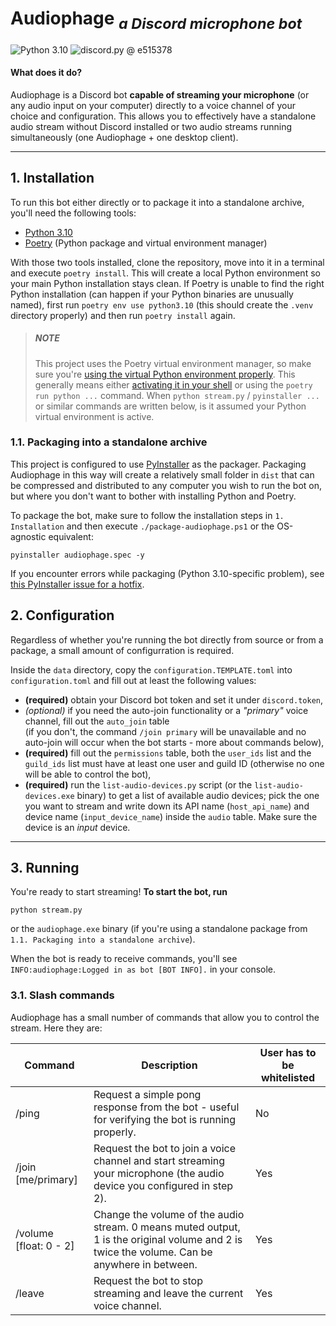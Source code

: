 # Audiophage <sub>*a Discord microphone bot*</sub>

![Python 3.10](https://img.shields.io/badge/python-3.10-4584b6 "Python 3.10")
![discord.py @ e515378](https://img.shields.io/badge/discord.py-e515378-99aab5 "discord.py e515378")

#### What does it do?
Audiophage is a Discord bot **capable of streaming your microphone** (or any audio input on your computer) directly to 
a voice channel of your choice and configuration. This allows you to effectively have a standalone audio stream without 
Discord installed or two audio streams running simultaneously (one Audiophage + one desktop client).

---

## 1. Installation
To run this bot either directly or to package it into a standalone archive, you'll need the following tools:
- [Python 3.10](https://www.python.org/)
- [Poetry](https://python-poetry.org/) (Python package and virtual environment manager)

With those two tools installed, clone the repository, move into it in a terminal and execute `poetry install`.
This will create a local Python environment so your main Python installation stays clean.
If Poetry is unable to find the right Python installation (can happen if your Python binaries are unusually named), 
first run `poetry env use python3.10` (this should create the `.venv` directory properly) and then run `poetry install` again.

> ##### NOTE
> This project uses the Poetry virtual environment manager, so make sure you're 
> [using the virtual Python environment properly](https://python-poetry.org/docs/basic-usage/#using-your-virtual-environment).
> This generally means either [activating it in your shell](https://python-poetry.org/docs/basic-usage/#activating-the-virtual-environment) 
> or using the `poetry run python ...` command. When `python stream.py` / `pyinstaller ...` or similar commands are written below, 
> is it assumed your Python virtual environment is active.


### 1.1. Packaging into a standalone archive
This project is configured to use [PyInstaller](https://pyinstaller.readthedocs.io/en/stable/) as the packager.
Packaging Audiophage in this way will create a relatively small folder in `dist` that can be compressed and distributed to
any computer you wish to run the bot on, but where you don't want to bother with installing Python and Poetry.

To package the bot, make sure to follow the installation steps in `1. Installation` and then execute `./package-audiophage.ps1` 
or the OS-agnostic equivalent:
```shell
pyinstaller audiophage.spec -y
```

If you encounter errors while packaging (Python 3.10-specific problem), see 
[this PyInstaller issue for a hotfix](https://github.com/pyinstaller/pyinstaller/issues/6301#issuecomment-974927257).


## 2. Configuration
Regardless of whether you're running the bot directly from source or from a package, a small amount of configurration is required.

Inside the `data` directory, copy the `configuration.TEMPLATE.toml` into `configuration.toml` and fill out at least the following values:
- **(required)** obtain your Discord bot token and set it under `discord.token`,
- *(optional)* if you need the auto-join functionality or a *"primary"* voice channel, fill out the `auto_join` table <br> 
  (if you don't, the command `/join primary` will be unavailable and no auto-join will occur when the bot starts - more about commands below),
- **(required)** fill out the `permissions` table, both the `user_ids` list and the `guild_ids` list must have at least one user and guild ID 
  (otherwise no one will be able to control the bot),
- **(required)** run the `list-audio-devices.py` script (or the `list-audio-devices.exe` binary) to get a list of available audio devices;
  pick the one you want to stream and write down its API name (`host_api_name`) and device name (`input_device_name`) inside the `audio` table.
  Make sure the device is an *input* device.

---

## 3. Running
You're ready to start streaming! **To start the bot, run**
```shell
python stream.py
```
or the `audiophage.exe` binary (if you're using a standalone package from `1.1. Packaging into a standalone archive`).

When the bot is ready to receive commands, you'll see `INFO:audiophage:Logged in as bot [BOT INFO].` in your console.

### 3.1. Slash commands
Audiophage has a small number of commands that allow you to control the stream. Here they are:

| Command                | Description                                                                                                                                  | User has to be whitelisted |
|------------------------|----------------------------------------------------------------------------------------------------------------------------------------------|----------------------------|
| /ping                  | Request a simple pong response from the bot - useful for verifying the bot is running properly.                                              | No                         |
| /join [me/primary]     | Request the bot to join a voice channel and start streaming your microphone (the audio device you configured in step 2).                     | Yes                        |
| /volume [float: 0 - 2] | Change the volume of the audio stream. 0 means muted output, 1 is the original volume and 2 is twice the volume. Can be anywhere in between. | Yes                        |
| /leave                 | Request the bot to stop streaming and leave the current voice channel.                                                                       | Yes                        |
